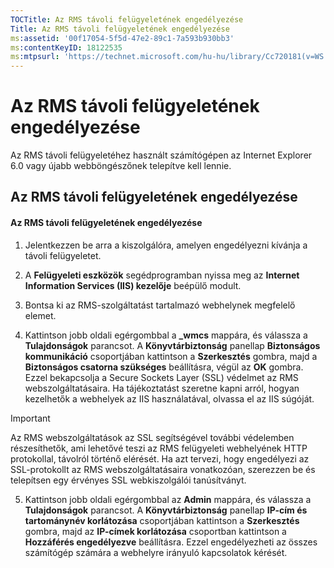```yaml
---
TOCTitle: Az RMS távoli felügyeletének engedélyezése
Title: Az RMS távoli felügyeletének engedélyezése
ms:assetid: '00f17054-5f5d-47e2-89c1-7a593b930bb3'
ms:contentKeyID: 18122535
ms:mtpsurl: 'https://technet.microsoft.com/hu-hu/library/Cc720181(v=WS.10)'
---
```


Az RMS távoli felügyeletének engedélyezése
==========================================

Az RMS távoli felügyeletéhez használt számítógépen az Internet Explorer 6.0 vagy újabb webböngészőnek telepítve kell lennie.

Az RMS távoli felügyeletének engedélyezése
------------------------------------------

#### Az RMS távoli felügyeletének engedélyezése

1.  Jelentkezzen be arra a kiszolgálóra, amelyen engedélyezni kívánja a távoli felügyeletet.

2.  A **Felügyeleti eszközök** segédprogramban nyissa meg az **Internet Information Services (IIS) kezelője** beépülő modult.

3.  Bontsa ki az RMS-szolgáltatást tartalmazó webhelynek megfelelő elemet.

4.  Kattintson jobb oldali egérgombbal a **\_wmcs** mappára, és válassza a **Tulajdonságok** parancsot. A **Könyvtárbiztonság** panellap **Biztonságos kommunikáció** csoportjában kattintson a **Szerkesztés** gombra, majd a **Biztonságos csatorna szükséges** beállításra, végül az **OK** gombra. Ezzel bekapcsolja a Secure Sockets Layer (SSL) védelmet az RMS webszolgáltatásaira. Ha tájékoztatást szeretne kapni arról, hogyan kezelhetők a webhelyek az IIS használatával, olvassa el az IIS súgóját.

   > [!IMPORTANT]
   > Az RMS webszolgáltatások az SSL segítségével további védelemben részesíthetők, ami lehetővé teszi az RMS felügyeleti webhelyének HTTP protokollal, távolról történő elérését. Ha azt tervezi, hogy engedélyezi az SSL-protokollt az RMS webszolgáltatásaira vonatkozóan, szerezzen be és telepítsen egy érvényes SSL webkiszolgálói tanúsítványt.

5.  Kattintson jobb oldali egérgombbal az **Admin** mappára, és válassza a **Tulajdonságok** parancsot. A **Könyvtárbiztonság** panellap **IP-cím és tartománynév korlátozása** csoportjában kattintson a **Szerkesztés** gombra, majd az **IP-címek korlátozása** csoportban kattintson a **Hozzáférés engedélyezve** beállításra. Ezzel engedélyezheti az összes számítógép számára a webhelyre irányuló kapcsolatok kérését.
